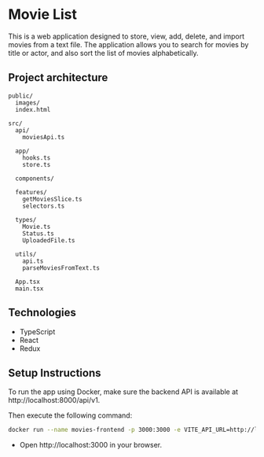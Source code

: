 # Movie List

This is a web application designed to store, view, add, delete, and import movies from a text file. The application allows you to search for movies by title or actor, and also sort the list of movies alphabetically.

## Project architecture

```plaintext
public/
  images/
  index.html

src/
  api/
    moviesApi.ts

  app/
    hooks.ts
    store.ts

  components/

  features/
    getMoviesSlice.ts
    selectors.ts

  types/
    Movie.ts
    Status.ts
    UploadedFile.ts

  utils/
    api.ts
    parseMoviesFromText.ts

  App.tsx
  main.tsx
```

## Technologies

- TypeScript
- React
- Redux

## Setup Instructions

To run the app using Docker, make sure the backend API is available at http://localhost:8000/api/v1.

Then execute the following command:

```bash
docker run --name movies-frontend -p 3000:3000 -e VITE_API_URL=http://localhost:8000/api/v1 marusya1/movies-frontend

```

- Open http://localhost:3000 in your browser.
